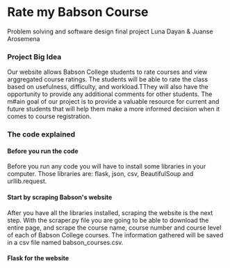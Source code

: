 # Rate my Babson Course
Problem solving and software design final project
Luna Dayan & Juanse Arosemena

### Project Big Idea
Our website allows Babson College students to rate courses and view arggregated course ratings. The students will be able to rate the class based on usefulness, difficulty, and workload.TThey will also have the opportunity to provide any additional comments for other students. The m#ain goal of our project is to provide a valuable resource for current and future students that will help them make a more informed decision when it comes to course registration.

### The code explained
#### Before you run the code
Before you run any code you will have to install some libraries in your computer. Those libraries are: flask, json, csv, BeautifulSoup and urllib.request. 

#### Start by scraping Babson's website 
After you have all the libraries installed, scraping the website is the next step. With the scraper.py file you are going to be able to download the entire page, and scrape the course name, course number and course level of each of Babson College courses. The information gathered will be saved in a csv file named babson_courses.csv.

#### Flask for the website
